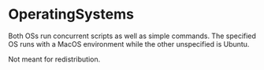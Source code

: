 # OperatingSystems

Both OSs run concurrent scripts as well as simple commands.
The specified OS runs with a MacOS environment while the other unspecified is Ubuntu.

Not meant for redistribution.
